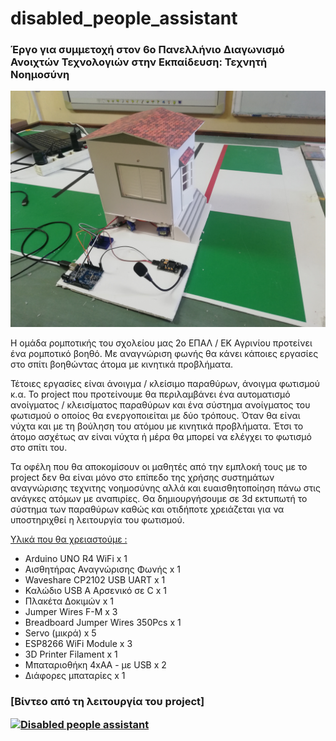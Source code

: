 # disabled_people_assistant
<h3>Έργο για συμμετοχή στον 6ο Πανελλήνιο Διαγωνισμό Ανοιχτών Τεχνολογιών στην Εκπαίδευση: Τεχνητή Νοημοσύνη</h3>


<p align="center">
  <img src="./pic//1.jpg" width="650" >
</p>



Η ομάδα ρομποτικής του σχολείου μας 2ο ΕΠΑΛ / ΕΚ Αγρινίου προτείνει ένα ρομποτικό βοηθό. Με αναγνώριση φωνής θα κάνει κάποιες εργασίες στο σπίτι βοηθώντας άτομα με κινητικά προβλήματα. 
<p>
Τέτοιες εργασίες είναι άνοιγμα  / κλείσιμο παραθύρων, άνοιγμα φωτισμού κ.α. Το project που προτείνουμε θα περιλαμβάνει ένα αυτοματισμό ανοίγματος / κλεισίματος παραθύρων και ένα σύστημα ανοίγματος του φωτισμού ο οποίος θα ενεργοποιείται με δύο τρόπους. Όταν θα είναι νύχτα και με τη βούληση του ατόμου με κινητικά προβλήματα. Έτσι το άτομο ασχέτως αν είναι νύχτα ή μέρα θα μπορεί να ελέγχει το φωτισμό στο σπίτι του. 
<p>
Τα οφέλη που θα αποκομίσουν οι μαθητές από την εμπλοκή τους με το project δεν θα είναι μόνο στο επίπεδο της χρήσης συστημάτων αναγνώρισης τεχνιτης νοημοσύνης αλλά και ευαισθητοποίηση πάνω στις ανάγκες ατόμων με αναπιρίες. 
Θα δημιουργήσουμε σε 3d εκτυπωτή το σύστημα των παραθύρων καθώς και οτιδήποτε χρειάζεται για να υποστηριχθεί η λειτουργία του φωτισμού.
<p>
<u>Υλικά που θα χρειαστούμε :</u>
<ul>		
<li>Arduino UNO R4 WiFi	x	1</li>
<li>Αισθητήρας Αναγνώρισης Φωνής	x	1</li>
<li>Waveshare CP2102 USB UART	x	1</li>
<li>Καλώδιο USB A Αρσενικό σε C	x	1</li>
<li>Πλακέτα Δοκιμών	x	1</li>
<li>Jumper Wires F-M	x	3</li>
<li>Breadboard Jumper Wires 350Pcs	x	1</li>
<li>Servo (μικρά)	x	5</li>
<li>ESP8266 WiFi Module	x	3</li>
<li>3D Printer Filament	x	1</li>
<li>Μπαταριοθήκη 4xAΑ - με USB	x	2</li>
<li>Διάφορες μπαταρίες 	x	1</li>
</ul>

<h3>  
   
[Βίντεο από τη λειτουργία του project]

[![Disabled people assistant](ttps://i9.ytimg.com/vi_webp/pKPuekAAOuM/mq3.webp?sqp=CNis2aIG-oaymwEmCMACELQB8quKqQMa8AEB-AH-CYAC0AWKAgwIABABGH8gKSgbMA8=&rs=AOn4CLCWAAV4AqgUc9v-00f6j5c4fqbHig)](https://www.youtube.com/watch?v=kTPPisgEyQc)


